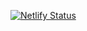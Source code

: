 

[![Netlify Status](https://api.netlify.com/api/v1/badges/281d92e1-aef9-45ce-8665-24099b1e2f40/deploy-status)](https://app.netlify.com/sites/c4dc/deploys)
